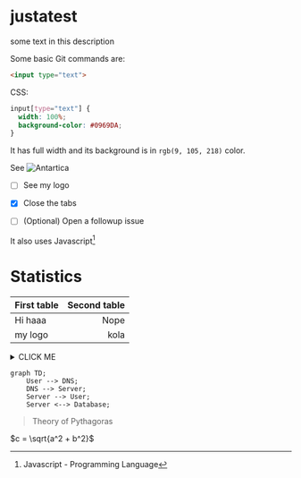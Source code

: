 # justatest
some text in this description


Some basic Git commands are:
```html
<input type="text">
```
CSS:
```css
input[type="text"] {
  width: 100%;
  background-color: #0969DA;
}
```

It has full width and its background is in `rgb(9, 105, 218)` color.

See ![Antartica](./assets/svg/logo-antartica.svg)


- [ ] See my logo
- [X] Close the tabs
- [ ] \(Optional) Open a followup issue


It also uses Javascript[^1]



[^1]: Javascript - Programming Language



<!-- This content will not appear in the rendered Markdown -->
# Statistics


| First table | Second table |
| ----------- | -----------: |
| Hi haaa     | Nope         |
| my logo     | kola         |



<details><summary>CLICK ME</summary>
<p>

#### We can hide anything, even code!

```ruby
   puts "Hello World"
```

</p>
</details>


```mermaid
graph TD;
    User --> DNS;
    DNS --> Server;
    Server --> User;
    Server <--> Database;
```

>Theory of Pythagoras

$c = \sqrt{a^2 + b^2}$
